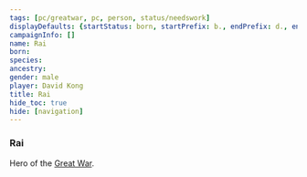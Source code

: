 ```yaml
---
tags: [pc/greatwar, pc, person, status/needswork]
displayDefaults: {startStatus: born, startPrefix: b., endPrefix: d., endStatus: died}
campaignInfo: []
name: Rai
born:
species:
ancestry:
gender: male
player: David Kong
title: Rai
hide_toc: true
hide: [navigation]
---
```

### Rai

Hero of the [Great War](<../../../events/1500s/great-war.md>). 

